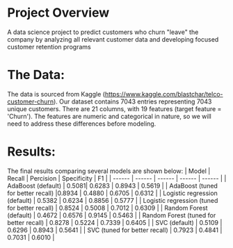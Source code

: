# Project Overview
A data science project to predict customers who churn "leave" the company by analyzing all relevant customer data and developing focused customer retention programs 

# The Data:
The data is sourced from Kaggle (https://www.kaggle.com/blastchar/telco-customer-churn). Our dataset contains 7043 entries representing 7043 unique customers. There are 21 columns, with 19 features (target feature = 'Churn'). The features are numeric and categorical in nature, so we will need to address these differences before modeling.

# Results:
The final results comparing several models are shown below:
| Model | Recall | Percision | Specificity | F1 |
| ------ | ------ | ------ | ------ | ------ |
| AdaBoost (default) | 0.5081| 0.6283 | 0.8943 | 0.5619 |
| AdaBoost (tuned for better recall) |0.8934 | 0.4880 | 0.6705 | 0.6312 |
| Logistic regression (default) | 0.5382 | 0.6234 | 0.8856 | 0.5777 |
| Logistic regression (tuned for better recall) | 0.8524 | 0.5008 | 0.7012 | 0.6309 |
| Random Forest (default) | 0.4672 | 0.6576 | 0.9145 | 0.5463 |
| Random Forest (tuned for better recall) | 0.8278 | 0.5224 | 0.7339 | 0.6405 |
| SVC (default) | 0.5109 | 0.6296 | 0.8943 | 0.5641 |
| SVC  (tuned for better recall) | 0.7923 | 0.4841 | 0.7031 | 0.6010 |

